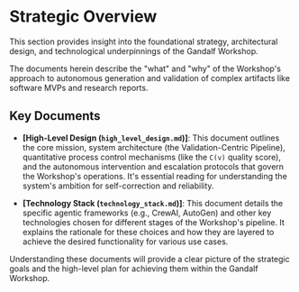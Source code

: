 # Strategic Overview

This section provides insight into the foundational strategy, architectural design, and technological underpinnings of the Gandalf Workshop.

The documents herein describe the "what" and "why" of the Workshop's approach to autonomous generation and validation of complex artifacts like software MVPs and research reports.

## Key Documents

*   **[High-Level Design (`high_level_design.md`)]**: This document outlines the core mission, system architecture (the Validation-Centric Pipeline), quantitative process control mechanisms (like the `C(v)` quality score), and the autonomous intervention and escalation protocols that govern the Workshop's operations. It's essential reading for understanding the system's ambition for self-correction and reliability.

*   **[Technology Stack (`technology_stack.md`)]**: This document details the specific agentic frameworks (e.g., CrewAI, AutoGen) and other key technologies chosen for different stages of the Workshop's pipeline. It explains the rationale for these choices and how they are layered to achieve the desired functionality for various use cases.

Understanding these documents will provide a clear picture of the strategic goals and the high-level plan for achieving them within the Gandalf Workshop.
